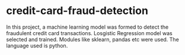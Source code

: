 # credit-card-fraud-detection
In this project, a machine learning model was formed to detect the fraudulent credit card transactions. Losgistic Regression model was selected and trained. Modules like sklearn, pandas etc were used. The language used is python.
